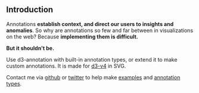 ## Introduction

Annotations **establish context, and direct our users to insights and anomalies**. So why are annotations so few and far between in visualizations on the web? Because **implementing them is difficult.**

**But it shouldn't be.** 

Use d3-annotation with built-in annotation types, or extend it to make custom annotations. It is made for [d3-v4](https://github.com/d3/d3/blob/master/CHANGES.md) in SVG. 


Contact me via [github](https://www.github.com/susielu/d3-annotation) or [twitter](https://www.twitter.com/DataToViz) to help make [examples](#in-practice) and [annotation types](#types).